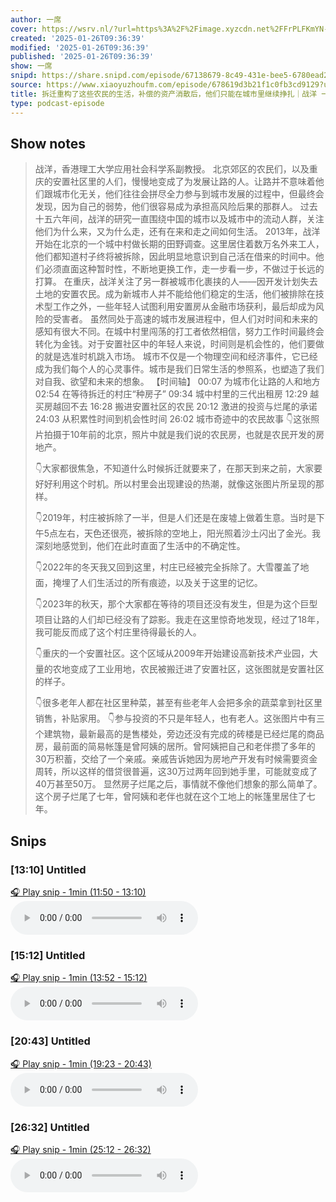 ```yaml
---
author: 一席
cover: https://wsrv.nl/?url=https%3A%2F%2Fimage.xyzcdn.net%2FFrPLFKmYN-81FwGfhfqw-spbwlpQ.jpg&w=200&h=200
created: '2025-01-26T09:36:39'
modified: '2025-01-26T09:36:39'
published: '2025-01-26T09:36:39'
show: 一席
snipd: https://share.snipd.com/episode/67138679-8c49-431e-bee5-6780ead2c7c8
source: https://www.xiaoyuzhoufm.com/episode/678619d3b21f1c0fb3cd9129?utm_source=rss
title: 拆迁重构了这些农民的生活，补偿的资产消散后，他们只能在城市里继续挣扎｜战洋 一席
type: podcast-episode
---
```



## Show notes
> 战洋，香港理工大学应用社会科学系副教授。 
> 北京郊区的农民们，以及重庆的安置社区里的人们，慢慢地变成了为发展让路的人。让路并不意味着他们跟城市化无关，他们往往会拼尽全力参与到城市发展的过程中，但最终会发现，因为自己的弱势，他们很容易成为承担高风险后果的那群人。     过去十五六年间，战洋的研究一直围绕中国的城市以及城市中的流动人群，关注他们为什么来，又为什么走，还有在来和走之间如何生活。
> 2013年，战洋开始在北京的一个城中村做长期的田野调查。这里居住着数万名外来工人，他们都知道村子终将被拆除，因此明显地意识到自己活在借来的时间中。他们必须直面这种暂时性，不断地更换工作，走一步看一步，不做过于长远的打算。
> 在重庆，战洋关注了另一群被城市化裹挟的人——因开发计划失去土地的安置农民。成为新城市人并不能给他们稳定的生活，他们被排除在技术型工作之外，一些年轻人试图利用安置房从金融市场获利，最后却成为风险的受害者。
> 虽然同处于高速的城市发展进程中，但人们对时间和未来的感知有很大不同。在城中村里闯荡的打工者依然相信，努力工作时间最终会转化为金钱。对于安置社区中的年轻人来说，时间则是机会性的，他们要做的就是选准时机跳入市场。
> 城市不仅是一个物理空间和经济事件，它已经成为我们每个人的心灵事件。城市是我们日常生活的参照系，也塑造了我们对自我、欲望和未来的想象。
> 【时间轴】
> 00:07 为城市化让路的人和地方
> 02:54 在等待拆迁的村庄“种房子”
> 09:34 城中村里的三代出租房
> 12:29 越买房越回不去
> 16:28 搬进安置社区的农民
> 20:12 激进的投资与烂尾的承诺
> 24:03 从积累性时间到机会性时间
> 26:02 城市奇迹中的农民故事
> 👇这张照片拍摄于10年前的北京，照片中就是我们说的农民房，也就是农民开发的房地产。
> 
> 👇大家都很焦急，不知道什么时候拆迁就要来了，在那天到来之前，大家要好好利用这个时机。所以村里会出现建设的热潮，就像这张图片所呈现的那样。
> 
> 👇2019年，村庄被拆除了一半，但是人们还是在废墟上做着生意。当时是下午5点左右，天色还很亮，被拆除的空地上，阳光照着沙土闪出了金光。我深刻地感觉到，他们在此时直面了生活中的不确定性。
> 
> 👇2022年的冬天我又回到这里，村庄已经被完全拆除了。大雪覆盖了地面，掩埋了人们生活过的所有痕迹，以及关于这里的记忆。
> 
> 👇2023年的秋天，那个大家都在等待的项目还没有发生，但是为这个巨型项目让路的人们却已经没有了踪影。我走在这里惊奇地发现，经过了18年，我可能反而成了这个村庄里待得最长的人。
> 
> 👇重庆的一个安置社区。这个区域从2009年开始建设高新技术产业园，大量的农地变成了工业用地，农民被搬迁进了安置社区，这张图就是安置社区的样子。
> 
> 👇很多老年人都在社区里种菜，甚至有些老年人会把多余的蔬菜拿到社区里销售，补贴家用。 
> 👇参与投资的不只是年轻人，也有老人。这张图片中有三个建筑物，最新最高的是售楼处，旁边还没有完成的砖楼是已经烂尾的商品房，最前面的简易帐篷是曾阿姨的居所。曾阿姨把自己和老伴攒了多年的30万积蓄，交给了一个亲戚。亲戚告诉她因为房地产开发有时候需要资金周转，所以这样的借贷很普遍，这30万过两年回到她手里，可能就变成了40万甚至50万。
> 显然房子烂尾之后，事情就不像他们想象的那么简单了。这个房子烂尾了七年，曾阿姨和老伴也就在这个工地上的帐篷里居住了七年。

## Snips
### [13:10] Untitled
[🎧 Play snip - 1min️ (11:50 - 13:10)](https://share.snipd.com/snip/5345fa29-e1b1-4f52-92e2-521f2011ca28)
<audio controls> <source src="https://dts-api.xiaoyuzhoufm.com/track/5e285326418a84a04627343f/678619d3b21f1c0fb3cd9129/media.xyzcdn.net/5e285326418a84a04627343f/ltnvYBmrCWs-oEkeypwH_zq3dsVV.m4a#t=11:50,13:10"> </audio>
### [15:12] Untitled
[🎧 Play snip - 1min️ (13:52 - 15:12)](https://share.snipd.com/snip/e148ee5f-a6aa-409f-8dd0-5b2090c99e40)
<audio controls> <source src="https://dts-api.xiaoyuzhoufm.com/track/5e285326418a84a04627343f/678619d3b21f1c0fb3cd9129/media.xyzcdn.net/5e285326418a84a04627343f/ltnvYBmrCWs-oEkeypwH_zq3dsVV.m4a#t=13:52,15:12"> </audio>
### [20:43] Untitled
[🎧 Play snip - 1min️ (19:23 - 20:43)](https://share.snipd.com/snip/612553fe-5ebd-4e47-a7a9-cee830a7af3b)
<audio controls> <source src="https://dts-api.xiaoyuzhoufm.com/track/5e285326418a84a04627343f/678619d3b21f1c0fb3cd9129/media.xyzcdn.net/5e285326418a84a04627343f/ltnvYBmrCWs-oEkeypwH_zq3dsVV.m4a#t=19:23,20:43"> </audio>
### [26:32] Untitled
[🎧 Play snip - 1min️ (25:12 - 26:32)](https://share.snipd.com/snip/c399e258-3312-4920-9bc2-1503c570e9c4)
<audio controls> <source src="https://dts-api.xiaoyuzhoufm.com/track/5e285326418a84a04627343f/678619d3b21f1c0fb3cd9129/media.xyzcdn.net/5e285326418a84a04627343f/ltnvYBmrCWs-oEkeypwH_zq3dsVV.m4a#t=25:12,26:32"> </audio>
